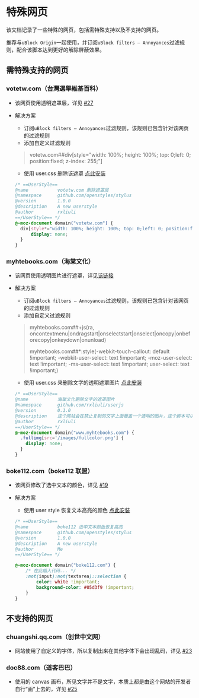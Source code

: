 # 特殊网页

该文档记录了一些特殊的网页，包括需特殊支持以及不支持的网页。

推荐与`uBlock Origin`一起使用，并订阅`uBlock filters – Annoyances`过滤规则，配合该脚本达到更好的解除屏蔽效果。

## 需特殊支持的网页

### votetw.com（台灣選舉維基百科）

- 该网页使用透明遮罩层，详见 [#27](https://github.com/rxliuli/userjs/issues/27)

- 解决方案

  - 订阅`uBlock filters – Annoyances`过滤规则，该规则已包含针对该网页的过滤规则
  - 添加自定义过滤规则
  
  > votetw.com##div[style="width: 100%; height: 100%; top: 0;left: 0; position:fixed; z-index: 255;"]
  
  - 使用 user.css 删除该遮罩 [点此安装](https://github.com/rxliuli/userjs/blob/master/packages/usercss/%E5%88%A0%E9%99%A4%E5%8F%B0%E7%81%A3%E9%81%B8%E8%88%89%E7%B6%AD%E5%9F%BA%E7%99%BE%E7%A7%91%E7%9A%84%E9%80%8F%E6%98%8E%E9%81%AE%E7%BD%A9.user.css)
  ```css
  /* ==UserStyle==
  @name           votetw.com 删除遮罩层
  @namespace      github.com/openstyles/stylus
  @version        1.0.0
  @description    A new userstyle
  @author         rxliuli
  ==/UserStyle== */
  @-moz-document domain("votetw.com") {
    div[style*="width: 100%; height: 100%; top: 0;left: 0; position:fixed; z-index: 255;"] {
        display: none;
    }
  }
  ```
### myhtebooks.com（海棠文化）

- 该网页使用透明图片进行遮罩，详见[该链接](https://greasyfork.org/zh-CN/scripts/391193-%E8%A7%A3%E9%99%A4%E7%BD%91%E9%A1%B5%E9%99%90%E5%88%B6/discussions/89917#comment-214785)

- 解决方案

  - 订阅`uBlock filters – Annoyances`过滤规则，该规则已包含针对该网页的过滤规则
  - 添加自定义过滤规则
  
  > myhtebooks.com##+js(ra, oncontextmenu|ondragstart|onselectstart|onselect|oncopy|onbeforecopy|onkeydown|onunload)
  > 
  > myhtebooks.com##*:style(-webkit-touch-callout: default !important; -webkit-user-select: text !important; -moz-user-select: text !important; -ms-user-select: text !important; user-select: text !important;)
  
  - 使用 user.css 来删除文字的透明遮罩图片 [点此安装](https://github.com/rxliuli/userjs/blob/master/packages/usercss/%E6%B5%B7%E6%A3%A0%E6%96%87%E5%8C%96%E5%88%A0%E9%99%A4%E6%96%87%E5%AD%97%E7%9A%84%E9%81%AE%E7%BD%A9%E5%9B%BE%E7%89%87.user.css)
  ```css
  /* ==UserStyle==
  @name           海棠文化删除文字的遮罩图片
  @namespace      github.com/rxliuli/userjs
  @version        0.1.0
  @description    这个网站会在禁止复制的文字上面覆盖一个透明的图片，这个脚本可以删除掉它
  @author         rxliuli
  ==/UserStyle== */
  @-moz-document domain("www.myhtebooks.com") {
    .fullimg[src='/images/fullcolor.png'] {
      display: none;
    }
  }
  ```

### boke112.com（boke112 联盟）

- 该网页修改了选中文本的颜色，详见 [#19](https://github.com/rxliuli/userjs/issues/19)

- 解决方案

  - 使用 user style 恢复文本高亮的颜色 [点此安装](https://github.com/rxliuli/userjs/blob/master/packages/usercss/boke112%20%E9%80%89%E4%B8%AD%E6%96%87%E6%9C%AC%E9%A2%9C%E8%89%B2%E6%81%A2%E5%A4%8D%E9%AB%98%E4%BA%AE.user.css)

  ```css
  /* ==UserStyle==
  @name           boke112 选中文本颜色恢复高亮
  @namespace      github.com/openstyles/stylus
  @version        1.0.0
  @description    A new userstyle
  @author         Me
  ==/UserStyle== */

  @-moz-document domain("boke112.com") {
      /* 在此插入代码... */
      :not(input):not(textarea)::selection {
          color: white !important;
          background-color: #05d3f9 !important;
      }
  }
  ```
  
## 不支持的网页
  
### chuangshi.qq.com（创世中文网）
  
  - 网站使用了自定义的字体，所以复制出来在其他字体下会出现乱码，详见 [#23](https://github.com/rxliuli/userjs/issues/23)

### doc88.com（道客巴巴）

  - 使用的 canvas 画布，所见文字并不是文字，本质上都是由这个网站的开发者自行“画”上去的，详见 [#25](https://github.com/rxliuli/userjs/issues/25)
